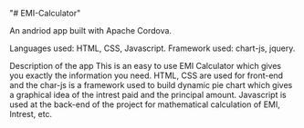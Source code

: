 "# EMI-Calculator" 

An andriod app built with Apache Cordova.

Languages used: HTML, CSS, Javascript.
Framework used: chart-js, jquery.

Description of the app
This is an easy to use EMI Calculator which gives you exactly the information you need.
HTML, CSS are used for front-end and the char-js is a framework used to build dynamic pie chart which gives a graphical idea of the intrest paid and the principal amount.
Javascript is used at the back-end of the project for mathematical calculation of EMI, Intrest, etc. 


